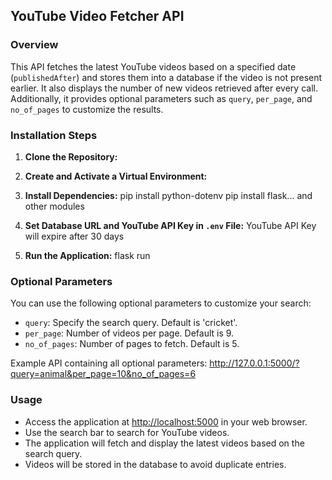 ## YouTube Video Fetcher API

### Overview
This API fetches the latest YouTube videos based on a specified date (`publishedAfter`) and stores them into a database if the video is not present earlier. It also displays the number of new videos retrieved after every call. Additionally, it provides optional parameters such as `query`, `per_page`, and `no_of_pages` to customize the results.

### Installation Steps
1. **Clone the Repository:**

2. **Create and Activate a Virtual Environment:**

3. **Install Dependencies:**
    pip install python-dotenv
    pip install flask...
    and other modules
  
5. **Set Database URL and YouTube API Key in `.env` File:**
    YouTube API Key will expire after 30 days
   
6. **Run the Application:**
    flask run

### Optional Parameters
You can use the following optional parameters to customize your search:
- `query`: Specify the search query. Default is 'cricket'.
- `per_page`: Number of videos per page. Default is 9.
- `no_of_pages`: Number of pages to fetch. Default is 5.

Example API containing all optional parameters:
http://127.0.0.1:5000/?query=animal&per_page=10&no_of_pages=6


### Usage
- Access the application at [http://localhost:5000](http://localhost:5000) in your web browser.
- Use the search bar to search for YouTube videos.
- The application will fetch and display the latest videos based on the search query.
- Videos will be stored in the database to avoid duplicate entries.
